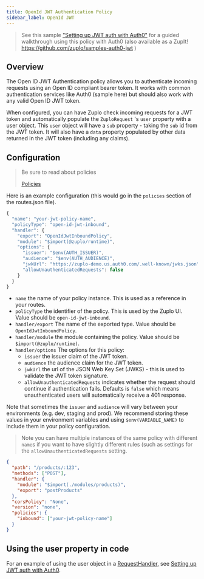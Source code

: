 ```yaml
---
title: OpenId JWT Authentication Policy
sidebar_label: OpenId JWT
---
```


> See this sample
> ["Setting up JWT auth with Auth0"](/docs/policies/auth0-jwt-auth) for
> a guided walkthrough using this policy with Auth0 (also available as a ZupIt!
> https://github.com/zuplo/samples-auth0-jwt )

## Overview

The Open ID JWT Authentication policy allows you to authenticate incoming
requests using an Open ID compliant bearer token. It works with common
authentication services like Auth0 (sample here) but should also work with any
valid Open ID JWT token.

When configured, you can have Zuplo check incoming requests for a JWT token and
automatically populate the `ZuploRequest` 's `user` property with a user object.
This `user` object will have a `sub` property - taking the `sub` id from the JWT
token. It will also have a `data` property populated by other data returned in
the JWT token (including any claims).

## Configuration

> Be sure to read about policies
>
> [Policies](/docs/policies)

Here is an example configuration (this would go in the `policies` section of the
routes.json file).

```ts
{
  "name": "your-jwt-policy-name",
  "policyType": "open-id-jwt-inbound",
  "handler": {
    "export": "OpenIdJwtInboundPolicy",
    "module": "$import(@zuplo/runtime)",
    "options": {
      "issuer": "$env(AUTH_ISSUER)",
      "audience": "$env(AUTH_AUDIENCE)",
      "jwkUrl": "https://zuplo-demo.us.auth0.com/.well-known/jwks.json",
      "allowUnauthenticatedRequests": false
    }
  }
}
```

- `name` the name of your policy instance. This is used as a reference in your
  routes.
- `policyType` the identifier of the policy. This is used by the Zuplo UI. Value
  should be `open-id-jwt-inbound`.
- `handler/export` The name of the exported type. Value should be
  `OpenIdJwtInboundPolicy`.
- `handler/module` the module containing the policy. Value should be
  `$import(@zuplo/runtime)`.
- `handler/options` The options for this policy:
  - `issuer` the issuer claim of the JWT token.
  - `audience` the audience claim for the JWT token.
  - `jwkUrl` the url of the JSON Web Key Set (JWKS) - this is used to validate
    the JWT token signature.
  - `allowUnauthenticatedRequests` indicates whether the request should continue
    if authentication fails. Defaults is `false` which means unauthenticated
    users will automatically receive a 401 response.

Note that sometimes the `issuer` and `audience` will vary between your
environments (e.g. dev, staging and prod). We recommend storing these values in
your environment variables and using `$env(VARIABLE_NAME)` to include them in
your policy configuration.

> Note you can have multiple instances of the same policy with different `name`s
> if you want to have slightly different rules (such as settings for the
> `allowUnauthenticatedRequests` setting.

```json
{
  "path": "/products/:123",
  "methods": ["POST"],
  "handler": {
    "module": "$import(./modules/products)",
    "export": "postProducts"
  },
  "corsPolicy": "None",
  "version": "none",
  "policies": {
    "inbound": ["your-jwt-policy-name"]
  }
}
```

## Using the user property in code

For an example of using the user object in a
[RequestHandler](/docs/runtime/zuplo-request), see
[Setting up JWT auth with Auth0](/docs/policies/auth0-jwt-auth).
